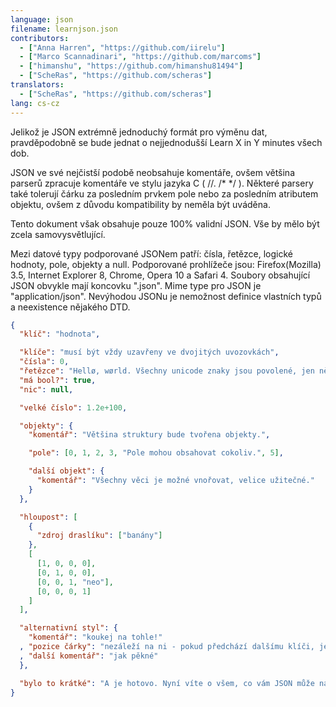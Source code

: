 ```yaml
---
language: json
filename: learnjson.json
contributors:
  - ["Anna Harren", "https://github.com/iirelu"]
  - ["Marco Scannadinari", "https://github.com/marcoms"]
  - ["himanshu", "https://github.com/himanshu81494"]
  - ["ScheRas", "https://github.com/scheras"]
translators:
  - ["ScheRas", "https://github.com/scheras"]
lang: cs-cz
---
```


Jelikož je JSON extrémně jednoduchý formát pro výměnu dat, pravděpodobně se bude
jednat o nejjednodušší Learn X in Y minutes všech dob.

JSON ve své nejčistší podobě neobsahuje komentáře, ovšem většina parserů zpracuje
komentáře ve stylu jazyka C ( //. /* */ ). Některé parsery také tolerují čárku za
posledním prvkem pole nebo za posledním atributem objektu, ovšem z důvodu kompatibility
by neměla být uváděna.

Tento dokument však obsahuje pouze 100% validní JSON. Vše by mělo být zcela samovysvětlující. 

Mezi datové typy podporované JSONem patří: čísla, řetězce, logické hodnoty, pole, objekty a null.
Podporované prohlížeče jsou: Firefox(Mozilla) 3.5, Internet Explorer 8, Chrome, Opera 10 a Safari 4.
Soubory obsahující JSON obvykle mají koncovku ".json". Mime type pro JSON je "application/json".
Nevýhodou JSONu je nemožnost definice vlastních typů a neexistence nějakého DTD.

```json
{
  "klíč": "hodnota",

  "klíče": "musí být vždy uzavřeny ve dvojitých uvozovkách",
  "čísla": 0,
  "řetězce": "Hellø, wørld. Všechny unicode znaky jsou povolené, jen některé je třeba \"escapovat\".",
  "má bool?": true,
  "nic": null,

  "velké číslo": 1.2e+100,

  "objekty": {
    "komentář": "Většina struktury bude tvořena objekty.",

    "pole": [0, 1, 2, 3, "Pole mohou obsahovat cokoliv.", 5],

    "další objekt": {
      "komentář": "Všechny věci je možné vnořovat, velice užitečné."
    }
  },

  "hloupost": [
    {
      "zdroj draslíku": ["banány"]
    },
    [
      [1, 0, 0, 0],
      [0, 1, 0, 0],
      [0, 0, 1, "neo"],
      [0, 0, 0, 1]
    ]
  ],

  "alternativní styl": {
    "komentář": "koukej na tohle!"
  , "pozice čárky": "nezáleží na ni - pokud předchází dalšímu klíči, je vše v pořádku"
  , "další komentář": "jak pěkné"
  },

  "bylo to krátké": "A je hotovo. Nyní víte o všem, co vám JSON může nabídnout."
}
